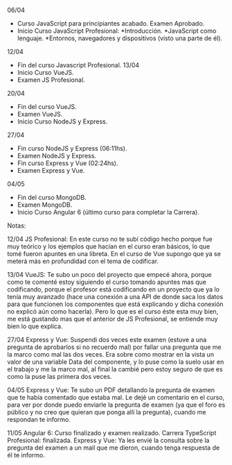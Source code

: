 06/04
- Curso JavaScript para principiantes acabado. Examen Aprobado.
- Inicio Curso JavaScript Profesional:
	*Introducción.
	*JavaScript como lenguaje.
	*Entornos, navegadores y dispositivos (visto una parte de él).

12/04
- Fin del curso Javascript Profesional.
13/04
- Inicio Curso VueJS.
- Examen JS Profesional.

20/04
- Fin del curso VueJS.
- Examen VueJS.
- Inicio Curso NodeJS y Express.

27/04
- Fin curso NodeJS y Express (06:11hs).
- Examen NodeJS y Express.
- Fin curso Express y Vue (02:24hs).
- Examen Express y Vue.

04/05
- Fin del curso MongoDB.
- Examen MongoDB.
- Inicio Curso Angular 6 (último curso para completar la Carrera).

Notas:

12/04 
JS Profesional: En este curso no te subí código hecho porque fue muy teórico y los ejemplos que hacían en el curso eran básicos, lo que tomé fueron apuntes en una libreta. En el curso de Vue supongo que ya se meterá más en profundidad con el tema de codificar.

13/04
VueJS: Te subo un poco del proyecto que empecé ahora, porque como te comenté estoy siguiendo el curso tomando apuntes mas que codificando, porque el profesor está codificando en un proyecto que ya lo tenía muy avanzado (hace una conexión a una API de donde saca los datos para que funcionen los componentes que está explicando y dicha conexión no explicó aún como hacerla). Pero lo que es el curso éste esta muy bien, me está gustando mas que el anterior de JS Profesional, se entiende muy bien lo que explica.

27/04
Express y Vue: Suspendi dos veces este examen (estuve a una pregunta de aprobarlos si no recuerdo mal) por fallar una pregunta que me la marco como mal las dos veces. Era sobre como mostrar en la vista un valor de una variable Data del componente, y lo puse como la suelo usar en el trabajo y me la marco mal, al final la cambié pero estoy seguro de que es como la puse las primera dos veces.

04/05
Express y Vue: Te subo un PDF detallando la pregunta de examen que te había comentado que estaba mal. Le dejé un comentario en el curso, para ver por donde puedo enviarle la pregunta de examen (ya que el foro es público y no creo que quieran que ponga allí la pregunta), cuando me respondan te informo.

11/05
Angular 6: Curso finalizado y examen realizado.
Carrera TypeScript Profesional: finalizada.
Express y Vue: Ya les envié la consulta sobre la pregunta del examen a un mail que me dieron, cuando tenga respuesta de él te informo.